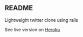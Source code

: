 README
---

Lightweight twitter clone using rails

See live version on [Heroku](https://glacial-shore-70888.herokuapp.com/)
